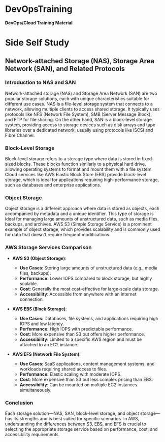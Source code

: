 # DevOpsTraining
**DevOps/Cloud Training Material**

# Side Self Study

## Network-attached Storage (NAS), Storage Area Network (SAN), and Related Protocols

### Introduction to NAS and SAN
Network-attached storage (NAS) and Storage Area Network (SAN) are two popular storage solutions, each with unique characteristics suitable for different use cases. NAS is a file-level storage system that connects to a network, allowing multiple clients to access shared storage. It typically uses protocols like NFS (Network File System), SMB (Server Message Block), and FTP for file sharing. On the other hand, SAN is a block-level storage system, providing access to storage devices such as disk arrays and tape libraries over a dedicated network, usually using protocols like iSCSI and Fibre Channel.

### Block-Level Storage
Block-level storage refers to a storage type where data is stored in fixed-sized blocks. These blocks function similarly to a physical hard drive, allowing operating systems to format and mount them with a file system. Cloud services like AWS Elastic Block Store (EBS) provide block-level storage, which is ideal for applications requiring high-performance storage, such as databases and enterprise applications.

### Object Storage
Object storage is a different approach where data is stored as objects, each accompanied by metadata and a unique identifier. This type of storage is ideal for managing large amounts of unstructured data, such as media files, backups, and archives. AWS S3 (Simple Storage Service) is a prominent example of object storage, which provides scalability and is commonly used for data that doesn't require frequent modifications.

### AWS Storage Services Comparison

- **AWS S3 (Object Storage)**:
  - **Use Cases**: Storing large amounts of unstructured data (e.g., media files, backups).
  - **Performance**: Lower IOPS compared to block storage, but highly scalable.
  - **Cost**: Generally the most cost-effective for large-scale data storage.
  - **Accessibility**: Accessible from anywhere with an internet connection.

- **AWS EBS (Block Storage)**:
  - **Use Cases**: Databases, file systems, and applications requiring high IOPS and low latency.
  - **Performance**: High IOPS with predictable performance.
  - **Cost**: More expensive than S3 but offers higher performance.
  - **Accessibility**: Limited to a specific AWS region and must be attached to an EC2 instance.

- **AWS EFS (Network File System)**:
  - **Use Cases**: SaaS applications, content management systems, and workloads requiring shared access to files.
  - **Performance**: Elastic scaling with moderate IOPS.
  - **Cost**: More expensive than S3 but less complex pricing than EBS.
  - **Accessibility**: Can be mounted on multiple EC2 instances simultaneously.

### Conclusion
Each storage solution—NAS, SAN, block-level storage, and object storage—has its strengths and is best suited for specific scenarios. In AWS, understanding the differences between S3, EBS, and EFS is crucial to selecting the appropriate storage service based on performance, cost, and accessibility requirements.
